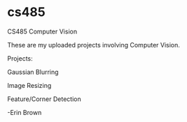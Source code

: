# cs485

CS485 Computer Vision

These are my uploaded projects involving Computer Vision.

Projects:
  
  Gaussian Blurring
  
  Image Resizing
  
  Feature/Corner Detection
  
  
  
-Erin Brown
